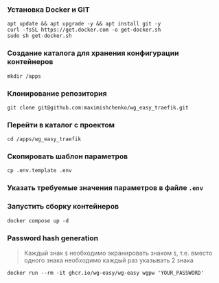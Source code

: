 ### Установка Docker и GIT
```shell
apt update && apt upgrade -y && apt install git -y
curl -fsSL https://get.docker.com -o get-docker.sh
sudo sh get-docker.sh
```
### Создание каталога для хранения конфигурации контейнеров
```shell
mkdir /apps
```

### Клонирование репозитория
```shell
git clone git@github.com:maximishchenko/wg_easy_traefik.git
```

### Перейти в каталог с проектом
```shell
cd /apps/wg_easy_traefik
```

### Скопировать шаблон параметров
```shell
cp .env.template .env
```

### Указать требуемые значения параметров в файле ```.env```

### Запустить сборку контейнеров
```shell
docker compose up -d
```

### Password hash generation

> Каждый знак ```$``` необходимо экранировать знаком ```$```, т.е. вместо одного знака необходимо каждый раз указывать 2 знака

```shell
docker run --rm -it ghcr.io/wg-easy/wg-easy wgpw 'YOUR_PASSWORD'
```